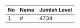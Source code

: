 | No | Nama            | Jumlah Level |
|----|-----------------|--------------|
| 1  | #    |    4734        |
